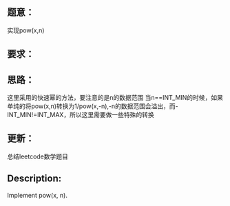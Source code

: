 ## 题意：
实现pow(x,n)

## 要求：


## 思路：
这里采用的快速幂的方法，要注意的是n的数据范围
当n==INT_MIN的时候，如果单纯的将pow(x,n)转换为1/pow(x,-n),-n的数据范围会溢出，而-INT_MIN!=INT_MAX，所以这里需要做一些特殊的转换

## 更新：
总结leetcode数学题目

## Description:
Implement pow(x, n).

